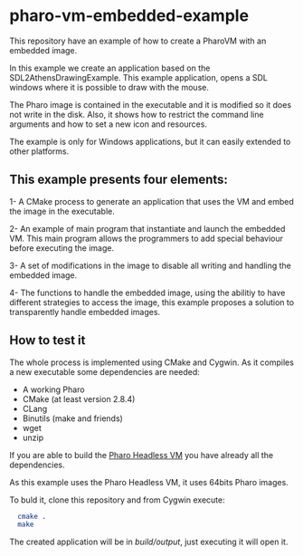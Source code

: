 # pharo-vm-embedded-example
This repository have an example of how to create a PharoVM with an embedded image.

In this example we create an application based on the SDL2AthensDrawingExample.
This example application, opens a SDL windows where it is possible to draw with the mouse.

The Pharo image is contained in the executable and it is modified so it does not write in the disk.
Also, it shows how to restrict the command line arguments and how to set a new icon and resources. 

The example is only for Windows applications, but it can easily extended to other platforms.


This example presents four elements: 
-----------------------------------

1- A CMake process to generate an application that uses the VM and embed the image in the executable.

2- An example of main program that instantiate and launch the embedded VM. This main program allows the programmers to add special 
behaviour before executing the image.

3- A set of modifications in the image to disable all writing and handling the embedded image.

4- The functions to handle the embedded image, using the abilitiy to have different strategies to access the image, 
this example proposes a solution to transparently handle embedded images. 

How to test it
--------------

The whole process is implemented using CMake and Cygwin. As it compiles a new executable some dependencies are needed:

- A working Pharo
- CMake (at least version 2.8.4)
- CLang
- Binutils (make and friends)
- wget
- unzip

If you are able to build the [Pharo Headless VM](https://github.com/pharo-project/opensmalltalk-vm/tree/headless) 
you have already all the dependencies.

As this example uses the Pharo Headless VM, it uses 64bits Pharo images.

To buld it, clone this repository and from Cygwin execute:

```bash
  cmake .
  make 
```

The created application will be in *build/output*, just executing it will open it.

